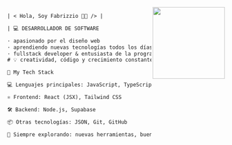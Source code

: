 <img align="right" height="167" src="https://media2.giphy.com/media/v1.Y2lkPTc5MGI3NjExaTlqY3Ywb3Q4d2oycng3a3BveWttMG93NjVvaW1zNXdvYWJzaWdmcyZlcD12MV9pbnRlcm5hbF9naWZfYnlfaWQmY3Q9Zw/Y1vohJMVMtjSQxmUot/giphy.gif"/>


```diff
| < Hola, Soy Fabrizzio 👨‍💻 /> |

| 💻 DESARROLLADOR DE SOFTWARE

· apasionado por el diseño web
· aprendiendo nuevas tecnologías todos los días
· fullstack developer & entusiasta de la programación
# 💡 creatividad, código y crecimiento constante
```
```diff
🧠 My Tech Stack

💻 Lenguajes principales: JavaScript, TypeScript, HTML

⚛️ Frontend: React (JSX), Tailwind CSS

🛠️ Backend: Node.js, Supabase

📦 Otras tecnologías: JSON, Git, GitHub

🧩 Siempre explorando: nuevas herramientas, buenas prácticas y patrones modernos
 ```
